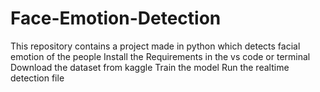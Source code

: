 # Face-Emotion-Detection
This repository contains a project made in python which detects facial emotion of the people
Install the Requirements in the vs code or terminal
Download the dataset from kaggle
Train the model
Run the realtime detection file

